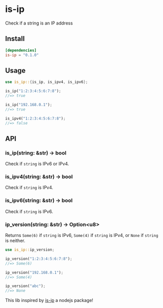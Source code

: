 # is-ip

Check if a string is an IP address

## Install

```toml
[dependencies]
is-ip = "0.1.0"
```

## Usage

```rust
use is_ip::{is_ip, is_ipv4, is_ipv6};

is_ip("1:2:3:4:5:6:7:8");
//=> true

is_ip("192.168.0.1");
//=> true

is_ipv4("1:2:3:4:5:6:7:8");
//=> false
```

## API

### is_ip(string: &str) -> bool

Check if `string` is IPv6 or IPv4.

### is_ipv4(string: &str) -> bool

Check if `string` is IPv4.

### is_ipv6(string: &str) -> bool

Check if `string` is IPv6.

### ip_version(string: &str) -> Option&lt;u8&gt;

Returns `Some(6)` if `string` is IPv6, `Some(4)` if `string` is IPv4, or `None` if `string` is neither.

```rust
use is_ip::ip_version;

ip_version("1:2:3:4:5:6:7:8");
//=> Some(6)

ip_version("192.168.0.1");
//=> Some(4)

ip_version("abc");
//=> None
```

This lib inspired by [is-ip](https://www.npmjs.com/package/is-ip) a nodejs package!
